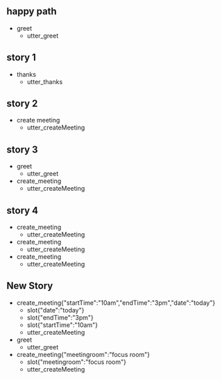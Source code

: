 ## happy path
* greet
  - utter_greet

## story 1
* thanks
  - utter_thanks

## story 2
* create meeting
  - utter_createMeeting

## story 3
* greet
  - utter_greet
* create_meeting
  - utter_createMeeting

## story 4
* create_meeting
  - utter_createMeeting
* create_meeting
  - utter_createMeeting
* create_meeting
  - utter_createMeeting

## New Story

* create_meeting{"startTime":"10am","endTime":"3pm","date":"today"}
    - slot{"date":"today"}
    - slot{"endTime":"3pm"}
    - slot{"startTime":"10am"}
    - utter_createMeeting
* greet
    - utter_greet
* create_meeting{"meetingroom":"focus room"}
    - slot{"meetingroom":"focus room"}
    - utter_createMeeting
